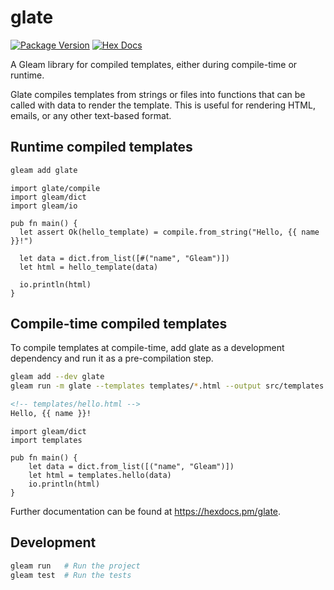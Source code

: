 # glate

[![Package Version](https://img.shields.io/hexpm/v/glate)](https://hex.pm/packages/glate)
[![Hex Docs](https://img.shields.io/badge/hex-docs-ffaff3)](https://hexdocs.pm/glate/)

A Gleam library for compiled templates, either during compile-time or runtime.

Glate compiles templates from strings or files into functions that can be called with data to render the template. This is useful for rendering HTML, emails, or any other text-based format.


## Runtime compiled templates

```sh
gleam add glate
```

```gleam
import glate/compile
import gleam/dict
import gleam/io

pub fn main() {
  let assert Ok(hello_template) = compile.from_string("Hello, {{ name }}!")

  let data = dict.from_list([#("name", "Gleam")])
  let html = hello_template(data)

  io.println(html)
}
```


## Compile-time compiled templates

To compile templates at compile-time, add glate as a development dependency and run it as a pre-compilation step.

```sh
gleam add --dev glate
gleam run -m glate --templates templates/*.html --output src/templates.gleam
```

```html
<!-- templates/hello.html -->
Hello, {{ name }}!
```

```gleam
import gleam/dict
import templates

pub fn main() {
    let data = dict.from_list([("name", "Gleam")])
    let html = templates.hello(data)
    io.println(html)
}
```

Further documentation can be found at <https://hexdocs.pm/glate>.


## Development

```sh
gleam run   # Run the project
gleam test  # Run the tests
```
